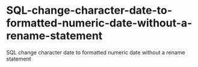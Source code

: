 # SQL-change-character-date-to-formatted-numeric-date-without-a-rename-statement
SQL change character date to formatted numeric date without a rename statement  
